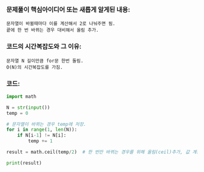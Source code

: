 ### 문제풀이 핵심아이디어 또는 새롭게 알게된 내용: 
    문자열이 바뀔때마다 이를 계산해서 2로 나눠주면 됨.
    끝에 한 번 바뀌는 경우 대비해서 올림 추가.

### 코드의 시간복잡도와 그 이유:
    문자열 N 길이만큼 for문 한번 돌림.
    O(N)의 시간복잡도를 가짐.

### 코드:
```python
import math

N = str(input())
temp = 0

# 문자열이 바뀌는 경우 temp에 저장.
for i in range(1, len(N)):
    if N[i-1] != N[i]:
        temp += 1

result = math.ceil(temp/2)  # 한 번만 바뀌는 경우를 위해 올림(ceil)추가, 값 계산을 위해 2로 나눠줌.

print(result)
```

